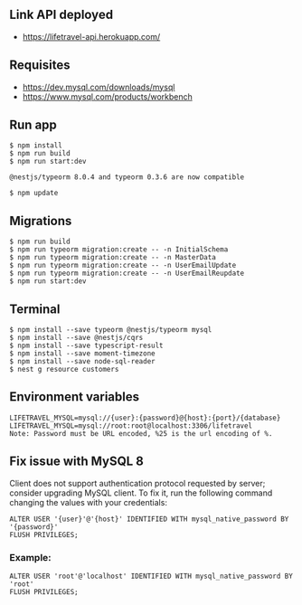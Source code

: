 ## Link API deployed

- https://lifetravel-api.herokuapp.com/

## Requisites
- https://dev.mysql.com/downloads/mysql
- https://www.mysql.com/products/workbench

## Run app
```
$ npm install
$ npm run build
$ npm run start:dev

@nestjs/typeorm 8.0.4 and typeorm 0.3.6 are now compatible

$ npm update
```

## Migrations

```
$ npm run build
$ npm run typeorm migration:create -- -n InitialSchema
$ npm run typeorm migration:create -- -n MasterData
$ npm run typeorm migration:create -- -n UserEmailUpdate
$ npm run typeorm migration:create -- -n UserEmailReupdate
$ npm run start:dev
```

## Terminal

```
$ npm install --save typeorm @nestjs/typeorm mysql
$ npm install --save @nestjs/cqrs
$ npm install --save typescript-result
$ npm install --save moment-timezone
$ npm install --save node-sql-reader
$ nest g resource customers
```

## Environment variables

```
LIFETRAVEL_MYSQL=mysql://{user}:{password}@{host}:{port}/{database}
LIFETRAVEL_MYSQL=mysql://root:root@localhost:3306/lifetravel
Note: Password must be URL encoded, %25 is the url encoding of %.
```

## Fix issue with MySQL 8

Client does not support authentication protocol requested by server; consider upgrading MySQL client.
To fix it, run the following command changing the values with your credentials:

```
ALTER USER '{user}'@'{host}' IDENTIFIED WITH mysql_native_password BY '{password}'
FLUSH PRIVILEGES;
```

### Example:

```
ALTER USER 'root'@'localhost' IDENTIFIED WITH mysql_native_password BY 'root'
FLUSH PRIVILEGES;
```
